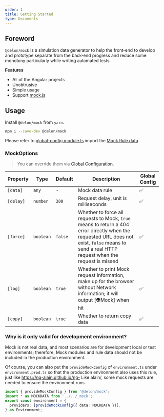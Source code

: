```yaml
---
order: 1
title: Getting Started
type: Documents
---
```


## Foreword

`@delon/mock` is a simulation data generator to help the front-end to develop and prototype separate from the back-end progress and reduce some monotony particularly while writing automated tests.

**Features**

- All of the Angular projects
- Unobtrusive
- Simple usage
- Support [mock.js](http://mockjs.com/)

## Usage

Install `@delon/mock` from `yarn`.

```bash
npm i --save-dev @delon/mock
```

Please refer to [global-config.module.ts](https://github.com/ng-alain/ng-alain/blob/master/src/app/global-config.module.ts#L26-L30) import the [Mock Rule data](/mock/rule).

### MockOptions

> You can override them via [Global Configuration](/docs/global-config).

| Property | Type | Default | Description | Global Config |
|----------|-------------|------|---------|---------------|
| `[data]` | `any` | - | Mock data rule | ✅ |
| `[delay]` | `number` | `300` | Request delay, unit is milliseconds | ✅ |
| `[force]` | `boolean` | `false` | Whether to force all requests to Mock, `true` means to return a 404 error directly when the requested URL does not exist, `false` means to send a real HTTP request when the request is missed | ✅ |
| `[log]` | `boolean` | `true` | Whether to print Mock request information, make up for the browser without Network information; it will output [👽Mock] when hit | ✅ |
| `[copy]` | `boolean` | `true` | Whether to return copy data | ✅ |

### Why is it only valid for development environment?

Mock is not real data, and most scenarios are for development local or test environments; therefore, Mock modules and rule data should not be included in the production environment.

Of course, you can also put the `provideMockConfig` of `environment.ts` under `environment.prod.ts` so that the production environment also uses this rule, just like https://ng-alain.github.io/ng- Like alain/, some mock requests are needed to ensure the environment runs.

```ts
import { provideMockConfig } from '@delon/mock';
import * as MOCKDATA from '../../_mock';
export const environment = {
  providers: [provideMockConfig({ data: MOCKDATA })],
} as Environment;
```
